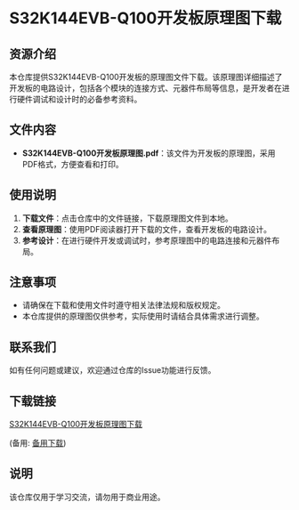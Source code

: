 # S32K144EVB-Q100开发板原理图下载

## 资源介绍

本仓库提供S32K144EVB-Q100开发板的原理图文件下载。该原理图详细描述了开发板的电路设计，包括各个模块的连接方式、元器件布局等信息，是开发者在进行硬件调试和设计时的必备参考资料。

## 文件内容

- **S32K144EVB-Q100开发板原理图.pdf**：该文件为开发板的原理图，采用PDF格式，方便查看和打印。

## 使用说明

1. **下载文件**：点击仓库中的文件链接，下载原理图文件到本地。
2. **查看原理图**：使用PDF阅读器打开下载的文件，查看开发板的电路设计。
3. **参考设计**：在进行硬件开发或调试时，参考原理图中的电路连接和元器件布局。

## 注意事项

- 请确保在下载和使用文件时遵守相关法律法规和版权规定。
- 本仓库提供的原理图仅供参考，实际使用时请结合具体需求进行调整。

## 联系我们

如有任何问题或建议，欢迎通过仓库的Issue功能进行反馈。

## 下载链接
[S32K144EVB-Q100开发板原理图下载](https://pan.quark.cn/s/3462ac442685) 

(备用: [备用下载](https://pan.baidu.com/s/1k8eXzPAvvHdLCB2Qb5tfvw?pwd=3bxj))

## 说明

该仓库仅用于学习交流，请勿用于商业用途。
